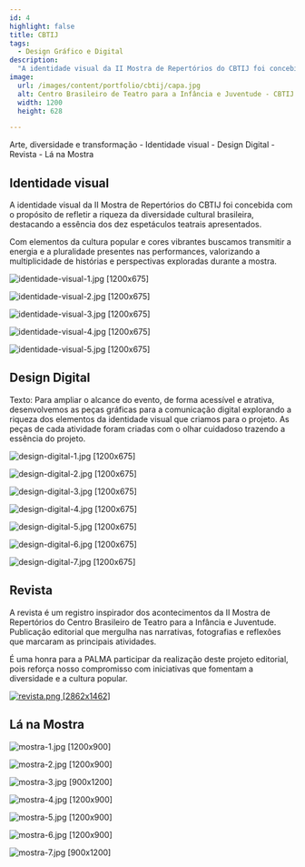 ```yaml
---
id: 4
highlight: false
title: CBTIJ
tags:
  - Design Gráfico e Digital
description:
  "A identidade visual da II Mostra de Repertórios do CBTIJ foi concebida com o propósito de refletir a riqueza da diversidade cultural brasileira, destacando a essência dos dez espetáculos teatrais apresentados."
image:
  url: /images/content/portfolio/cbtij/capa.jpg
  alt: Centro Brasileiro de Teatro para a Infância e Juventude - CBTIJ
  width: 1200
  height: 628

---
```


<Titulo subtitulo="Centro Brasileiro de Teatro para a Infância e Juventude" />

<Tags />

<IconeCompartilhar />

<ImagemPrincipal />

<Resumo>
Arte, diversidade e transformação
</Resumo>

<Toc>
- Identidade visual
- Design Digital
- Revista
- Lá na Mostra
</Toc>

## Identidade visual

A identidade visual da II Mostra de Repertórios do CBTIJ foi concebida com o propósito de refletir a riqueza da diversidade cultural brasileira, destacando a essência dos dez espetáculos teatrais apresentados.

Com elementos da cultura popular e cores vibrantes buscamos transmitir a energia e a pluralidade presentes nas performances, valorizando a multiplicidade de histórias e perspectivas exploradas durante a mostra.

<Galeria>

![identidade-visual-1.jpg [1200x675] ](/images/content/portfolio/cbtij/identidade-visual-1.jpg)

![identidade-visual-2.jpg [1200x675] ](/images/content/portfolio/cbtij/identidade-visual-2.jpg)

![identidade-visual-3.jpg [1200x675] ](/images/content/portfolio/cbtij/identidade-visual-3.jpg)

![identidade-visual-4.jpg [1200x675] ](/images/content/portfolio/cbtij/identidade-visual-4.jpg)

![identidade-visual-5.jpg [1200x675] ](/images/content/portfolio/cbtij/identidade-visual-5.jpg)

</Galeria>

## Design Digital

Texto: Para ampliar o alcance do evento, de forma acessível e atrativa, desenvolvemos as peças gráficas para a comunicação digital explorando a riqueza dos elementos da identidade visual que criamos para o projeto. As peças de cada atividade foram criadas com o olhar cuidadoso trazendo a essência do projeto.

<Carrossel>

![design-digital-1.jpg [1200x675] ](/images/content/portfolio/cbtij/design-digital-1.jpg)

![design-digital-2.jpg [1200x675] ](/images/content/portfolio/cbtij/design-digital-2.jpg)

![design-digital-3.jpg [1200x675] ](/images/content/portfolio/cbtij/design-digital-3.jpg)

![design-digital-4.jpg [1200x675] ](/images/content/portfolio/cbtij/design-digital-4.jpg)

![design-digital-5.jpg [1200x675] ](/images/content/portfolio/cbtij/design-digital-5.jpg)

![design-digital-6.jpg [1200x675] ](/images/content/portfolio/cbtij/design-digital-6.jpg)

![design-digital-7.jpg [1200x675] ](/images/content/portfolio/cbtij/design-digital-7.jpg)

</Carrossel>

## Revista

A revista é um registro inspirador dos acontecimentos da II Mostra de Repertórios do Centro Brasileiro de Teatro para a Infância e Juventude. Publicação editorial que mergulha nas narrativas, fotografias e reflexões que marcaram as principais atividades.

É uma honra para a PALMA participar da realização deste projeto editorial, pois reforça nosso compromisso com iniciativas que fomentam a diversidade e a cultura popular.

[![revista.png [2862x1462]](/images/content/portfolio/cbtij/revista.png)](https://online.fliphtml5.com/xgmyw/jmha/#p=1)

## Lá na Mostra

<Galeria>

![mostra-1.jpg [1200x900] ](/images/content/portfolio/cbtij/mostra-1.jpg)

![mostra-2.jpg [1200x900] ](/images/content/portfolio/cbtij/mostra-2.jpg)

![mostra-3.jpg [900x1200] ](/images/content/portfolio/cbtij/mostra-3.jpg)

![mostra-4.jpg [1200x900] ](/images/content/portfolio/cbtij/mostra-4.jpg)

![mostra-5.jpg [1200x900] ](/images/content/portfolio/cbtij/mostra-5.jpg)

![mostra-6.jpg [1200x900] ](/images/content/portfolio/cbtij/mostra-6.jpg)

![mostra-7.jpg [900x1200] ](/images/content/portfolio/cbtij/mostra-7.jpg)

</Galeria>

<BotaoCompartilhar />

<Espaco altura="40px" />
